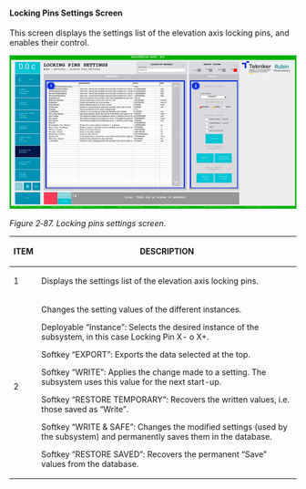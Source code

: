 #### Locking Pins Settings Screen

This screen displays the settings list of the elevation axis locking pins, and enables their control.

![](../Resources/media/image103.png)

*Figure 2‑87. Locking pins settings screen.*

<table class="table">
<thead>
<tr class="header">
<th><p>ITEM</p></th>
<th><p>DESCRIPTION</p></th>
</tr>
</thead>
<tbody>
<tr class="odd">
<td><p>1</p></td>
<td><p>Displays the settings list of the elevation axis locking pins.</p></td>
</tr>
<tr class="even">
<td><p>2</p></td>
<td><p>Changes the setting values of the different instances.</p>
<p>Deployable “Instance”: Selects the desired instance of the subsystem, in this case Locking Pin X- o
X+.</p>
<p>Softkey “EXPORT”: Exports the data selected at the top.</p>
<p>Softkey “WRITE”: Applies the change made to a setting. The subsystem uses this value for the next
start-up.</p>
<p>Softkey “RESTORE TEMPORARY”: Recovers the written values, i.e. those saved as
“Write”.</p>
<p>Softkey “WRITE &amp; SAFE”: Changes the modified settings (used by the subsystem) and permanently saves them in
the database.</p>
<p>Softkey “RESTORE SAVED”: Recovers the permanent “Save” values from the database.</p></td>
</tr>
</tbody>
</table>
